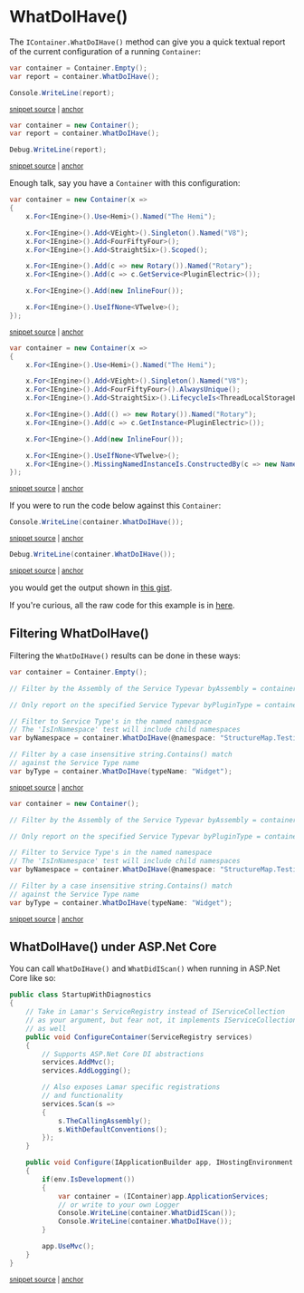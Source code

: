 # WhatDoIHave()

The `IContainer.WhatDoIHave()` method can give you a quick textual report of the current configuration of a running `Container`:

<!-- snippet: sample_whatdoihave-simple -->
<a id='snippet-sample_whatdoihave-simple'></a>
```cs
var container = Container.Empty();
var report = container.WhatDoIHave();

Console.WriteLine(report);
```
<sup><a href='https://github.com/JasperFx/lamar/blob/master/src/Lamar.Testing/IoC/Diagnostics/WhatDoIHave_smoke_tests.cs#L22-L27' title='Snippet source file'>snippet source</a> | <a href='#snippet-sample_whatdoihave-simple' title='Start of snippet'>anchor</a></sup>
<a id='snippet-sample_whatdoihave-simple-1'></a>
```cs
var container = new Container();
var report = container.WhatDoIHave();

Debug.WriteLine(report);
```
<sup><a href='https://github.com/JasperFx/lamar/blob/master/src/StructureMap.Testing/WhatDoIHave_Smoke_Tester.cs#L14-L19' title='Snippet source file'>snippet source</a> | <a href='#snippet-sample_whatdoihave-simple-1' title='Start of snippet'>anchor</a></sup>
<!-- endSnippet -->

Enough talk, say you have a `Container` with this configuration:

<!-- snippet: sample_what_do_i_have_container -->
<a id='snippet-sample_what_do_i_have_container'></a>
```cs
var container = new Container(x =>
{
    x.For<IEngine>().Use<Hemi>().Named("The Hemi");

    x.For<IEngine>().Add<VEight>().Singleton().Named("V8");
    x.For<IEngine>().Add<FourFiftyFour>();
    x.For<IEngine>().Add<StraightSix>().Scoped();

    x.For<IEngine>().Add(c => new Rotary()).Named("Rotary");
    x.For<IEngine>().Add(c => c.GetService<PluginElectric>());

    x.For<IEngine>().Add(new InlineFour());

    x.For<IEngine>().UseIfNone<VTwelve>();
});
```
<sup><a href='https://github.com/JasperFx/lamar/blob/master/src/Lamar.Testing/IoC/Diagnostics/WhatDoIHave_smoke_tests.cs#L33-L49' title='Snippet source file'>snippet source</a> | <a href='#snippet-sample_what_do_i_have_container' title='Start of snippet'>anchor</a></sup>
<a id='snippet-sample_what_do_i_have_container-1'></a>
```cs
var container = new Container(x =>
{
    x.For<IEngine>().Use<Hemi>().Named("The Hemi");

    x.For<IEngine>().Add<VEight>().Singleton().Named("V8");
    x.For<IEngine>().Add<FourFiftyFour>().AlwaysUnique();
    x.For<IEngine>().Add<StraightSix>().LifecycleIs<ThreadLocalStorageLifecycle>();

    x.For<IEngine>().Add(() => new Rotary()).Named("Rotary");
    x.For<IEngine>().Add(c => c.GetInstance<PluginElectric>());

    x.For<IEngine>().Add(new InlineFour());

    x.For<IEngine>().UseIfNone<VTwelve>();
    x.For<IEngine>().MissingNamedInstanceIs.ConstructedBy(c => new NamedEngine(c.RequestedName));
});
```
<sup><a href='https://github.com/JasperFx/lamar/blob/master/src/StructureMap.Testing/WhatDoIHave_Smoke_Tester.cs#L25-L42' title='Snippet source file'>snippet source</a> | <a href='#snippet-sample_what_do_i_have_container-1' title='Start of snippet'>anchor</a></sup>
<!-- endSnippet -->

If you were to run the code below against this `Container`:

<!-- snippet: sample_whatdoihave_everything -->
<a id='snippet-sample_whatdoihave_everything'></a>
```cs
Console.WriteLine(container.WhatDoIHave());
```
<sup><a href='https://github.com/JasperFx/lamar/blob/master/src/Lamar.Testing/IoC/Diagnostics/WhatDoIHave_smoke_tests.cs#L51-L53' title='Snippet source file'>snippet source</a> | <a href='#snippet-sample_whatdoihave_everything' title='Start of snippet'>anchor</a></sup>
<a id='snippet-sample_whatdoihave_everything-1'></a>
```cs
Debug.WriteLine(container.WhatDoIHave());
```
<sup><a href='https://github.com/JasperFx/lamar/blob/master/src/StructureMap.Testing/WhatDoIHave_Smoke_Tester.cs#L44-L46' title='Snippet source file'>snippet source</a> | <a href='#snippet-sample_whatdoihave_everything-1' title='Start of snippet'>anchor</a></sup>
<!-- endSnippet -->

  you would get the output shown in [this gist](https://gist.github.com/jeremydmiller/7eae90eda21cc47ed24fa30623f9feb2).

If you're curious, all the raw code for this example is in [here](https://github.com/JasperFx/lamar/blob/master/src/Lamar.Testing/IoC/Diagnostics/WhatDoIHave_smoke_tests.cs).

## Filtering WhatDoIHave()

Filtering the `WhatDoIHave()` results can be done in these ways:

<!-- snippet: sample_whatdoihave-filtering -->
<a id='snippet-sample_whatdoihave-filtering'></a>
```cs
var container = Container.Empty();

// Filter by the Assembly of the Service Typevar byAssembly = container.WhatDoIHave(assembly: typeof(IWidget).Assembly);

// Only report on the specified Service Typevar byPluginType = container.WhatDoIHave(typeof(IWidget));

// Filter to Service Type's in the named namespace
// The 'IsInNamespace' test will include child namespaces
var byNamespace = container.WhatDoIHave(@namespace: "StructureMap.Testing.Widget");

// Filter by a case insensitive string.Contains() match
// against the Service Type name
var byType = container.WhatDoIHave(typeName: "Widget");
```
<sup><a href='https://github.com/JasperFx/lamar/blob/master/src/Lamar.Testing/IoC/Diagnostics/WhatDoIHave_smoke_tests.cs#L108-L124' title='Snippet source file'>snippet source</a> | <a href='#snippet-sample_whatdoihave-filtering' title='Start of snippet'>anchor</a></sup>
<a id='snippet-sample_whatdoihave-filtering-1'></a>
```cs
var container = new Container();

// Filter by the Assembly of the Service Typevar byAssembly = container.WhatDoIHave(assembly: typeof(IWidget).GetAssembly());

// Only report on the specified Service Typevar byPluginType = container.WhatDoIHave(typeof(IWidget));

// Filter to Service Type's in the named namespace
// The 'IsInNamespace' test will include child namespaces
var byNamespace = container.WhatDoIHave(@namespace: "StructureMap.Testing.Widget");

// Filter by a case insensitive string.Contains() match
// against the Service Type name
var byType = container.WhatDoIHave(typeName: "Widget");
```
<sup><a href='https://github.com/JasperFx/lamar/blob/master/src/StructureMap.Testing/WhatDoIHave_Smoke_Tester.cs#L159-L175' title='Snippet source file'>snippet source</a> | <a href='#snippet-sample_whatdoihave-filtering-1' title='Start of snippet'>anchor</a></sup>
<!-- endSnippet -->

## WhatDoIHave() under ASP.Net Core

You can call `WhatDoIHave()` and `WhatDidIScan()` when running in ASP.Net Core like so:

<!-- snippet: sample_whatdoihave-aspnetcore -->
<a id='snippet-sample_whatdoihave-aspnetcore'></a>
```cs
public class StartupWithDiagnostics
{
    // Take in Lamar's ServiceRegistry instead of IServiceCollection
    // as your argument, but fear not, it implements IServiceCollection
    // as well
    public void ConfigureContainer(ServiceRegistry services)
    {
        // Supports ASP.Net Core DI abstractions
        services.AddMvc();
        services.AddLogging();

        // Also exposes Lamar specific registrations
        // and functionality
        services.Scan(s =>
        {
            s.TheCallingAssembly();
            s.WithDefaultConventions();
        });
    }

    public void Configure(IApplicationBuilder app, IHostingEnvironment env)
    {
        if(env.IsDevelopment())
        {
            var container = (IContainer)app.ApplicationServices;
            // or write to your own Logger
            Console.WriteLine(container.WhatDidIScan());
            Console.WriteLine(container.WhatDoIHave());
        }

        app.UseMvc();
    }
}
```
<sup><a href='https://github.com/JasperFx/lamar/blob/master/src/Lamar.AspNetCoreTests/Samples/StartUp.cs#L63-L97' title='Snippet source file'>snippet source</a> | <a href='#snippet-sample_whatdoihave-aspnetcore' title='Start of snippet'>anchor</a></sup>
<!-- endSnippet -->
